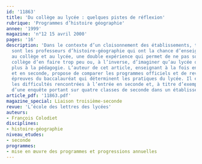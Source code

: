 ```yaml
---
id: '11863'
title: 'Du collège au lycée : quelques pistes de réflexion'
rubrique: 'Programmes d’histoire géographie'
annee: '1999'
magazine: 'n°12 15 avril 2000'
pages: '16'
description: 'Dans le contexte d’un cloisonnement des établissements, trop rares
  sont les professeurs d’histoire-géographie qui ont la chance d’enseigner à la fois
  au collège et au lycée, une double expérience qui permet de ne pas soupçonner le
  collège d’en faire trop peu ou, à l’inverse, d’imaginer qu’au lycée on ne s’intéresse
  plus à la pédagogie. L’auteur de cet article, enseignant à la fois en troisième
  et en seconde, propose de comparer les programmes officiels et de revenir sur les
  épreuves du baccalauréat qui déterminent les pratiques du lycée. Il examine aussi
  les difficultés rencontrées à l’entrée en seconde et, à titre d’exemple, les résultats
  d’une enquête portant sur quatre classes de seconde dans un établissement parisien.'
article_pdf: '11863.pdf'
magazine_special: Liaison troisième-seconde
revue: 'L’école des lettres des lycées'
auteurs:
- François Colodiet
disciplines:
- histoire-géographie
niveau_etudes:
- seconde
programmes:
- mise en œuvre des programmes et progressions annuelles
---
```

